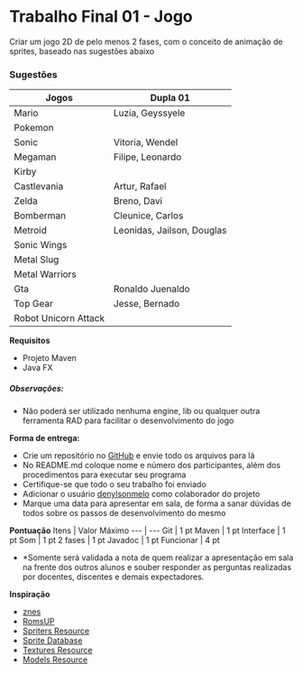 # Trabalho Final 01 - Jogo
Criar um jogo 2D de pelo menos 2 fases, com o conceito de animação de sprites, baseado nas sugestões abaixo

### Sugestões
Jogos                   |   Dupla 01            
---                     |   ---                 
Mario                   |   Luzia, Geyssyele
Pokemon                 |        
Sonic                   |   Vitoria, Wendel   
Megaman                 |   Filipe, Leonardo     
Kirby                   |   
Castlevania             |   Artur, Rafael  
Zelda                   |   Breno, Davi
Bomberman               |   Cleunice, Carlos     
Metroid                 |   Leonidas, Jailson, Douglas
Sonic Wings             |     
Metal Slug              |         
Metal Warriors          |     
Gta                     |   Ronaldo Juenaldo  
Top Gear                |   Jesse, Bernado
Robot Unicorn Attack    |

**Requisitos**
* Projeto Maven
* Java FX

##### Observações:
- Não poderá ser utilizado nenhuma engine, lib ou qualquer outra ferramenta RAD para facilitar o desenvolvimento do jogo


**Forma de entrega:**
* Crie um repositório no [GitHub] e envie todo os arquivos para lá
* No README.md coloque nome e número dos participantes, além dos procedimentos para executar seu programa
* Certifique-se que todo o seu trabalho foi enviado
* Adicionar o usuário [denylsonmelo] como colaborador do projeto
* Marque uma data para apresentar em sala, de forma a sanar dúvidas de todos sobre os passos de desenvolvimento do mesmo

**Pontuação**
Itens       |   Valor Máximo
---         |   ---
Git         |   1 pt
Maven       |   1 pt
Interface   |   1 pt
Som         |   1 pt
2 fases     |   1 pt
Javadoc     |   1 pt
Funcionar   |   4 pt

* *Somente será validada a nota de quem realizar a apresentação em sala na frente dos outros alunos e souber responder as perguntas realizadas por docentes, discentes e demais expectadores.


**Inspiração**
* [znes]
* [RomsUP]
* [Spriters Resource]
* [Sprite Database]
* [Textures Resource]
* [Models Resource]

[GitHub]: https://github.com/
[denylsonmelo]: https://github.com/denylsonmelo/

[znes]: http://www.zsnes.com/
[RomsUP]: http://www.romsup.com/
[Spriters Resource]: https://www.spriters-resource.com/
[Sprite Database]: http://spritedatabase.net/
[Textures Resource]: https://www.textures-resource.com/
[Models Resource]: https://www.models-resource.com/